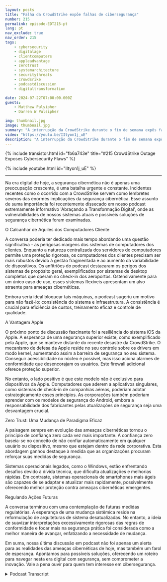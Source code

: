 ```yaml
---
layout: posts
title: "Falha da CrowdStrike expõe falhas de cibersegurança"
number: 215
permalink: episode-EDT215-pt
lang: pt
nav_exclude: true
nav_order: 215
tags:
    - cybersecurity
    - digitalage
    - clientcomputers
    - appleadvantage
    - zerotrust
    - systemarchitecture
    - securitythreats
    - crowdsrike
    - podcastdiscussion
    - digitaltransformation

date: 2024-07-22T07:00:00.000Z
guests:
    - Matthew Pulsipher
    - Darren W Pulsipher

img: thumbnail.jpg
image: thumbnail.jpg
summary: "A interrupção da CrowdStrike durante o fim de semana expôs falhas importantes em nossa abordagem à Cybersegurança, Engenharia de Software e Arquitetura de Sistemas. Darren se junta ao convidado que retorna, Matthew Pulsipher, para discutir as implicações dos eventos deste fim de semana."
video: "https://youtu.be/IItyon1j_uE"
description: "A interrupção da CrowdStrike durante o fim de semana expôs falhas importantes em nossa abordagem à Cybersegurança, Engenharia de Software e Arquitetura de Sistemas. Darren se junta ao convidado que retorna, Matthew Pulsipher, para discutir as implicações dos eventos deste fim de semana."
---
```


<div>
{% include transistor.html id="fb6a743e" title="#215 CrowdStrike Outage Exposes Cybersecurity Flaws" %}

{% include youtube.html id="IItyon1j_uE" %}
</div>

---

Na era digital de hoje, a segurança cibernética não é apenas uma preocupação crescente, é uma batalha urgente e constante. Incidentes recentes como o ocorrido com a CrowdStrike servem como lembretes severos das enormes implicações da segurança cibernética. Esse assunto de suma importância foi recentemente dissecado em nosso podcast extremamente informativo 'Abraçando a Transformação Digital', onde as vulnerabilidades de nossos sistemas atuais e possíveis soluções de segurança cibernética foram examinadas.

O Calcanhar de Aquiles dos Computadores Cliente

A conversa poderia ter dedicado mais tempo abordando uma questão significativa - as perigosas margens dos sistemas de computadores dos clientes. Enquanto a natureza centralizada dos servidores de computadores permite uma proteção rigorosa, os computadores dos clientes precisam ser mais robustos devido à gestão fragmentada e ao aumento da variabilidade de dispositivos. Os anfitriões do podcast destacaram os perigos dos sistemas de propósito geral, exemplificados por sistemas de desktop completos que operam no check-in dos aeroportos. Ostensivamente para um único caso de uso, esses sistemas flexíveis apresentam um alvo atraente para ameaças cibernéticas.

Embora seria ideal bloquear tais máquinas, o podcast sugeriu um motivo para não fazê-lo: consistência do sistema e infraestrutura. A consistência é crucial para eficiência de custos, treinamento eficaz e controle de qualidade.

A Vantagem Apple

O próximo ponto de discussão fascinante foi a resiliência do sistema iOS da Apple. A esperança de uma segurança superior existe, como exemplificado pela Apple, que se manteve distante do recente desastre da CrowdStrike. O mecanismo de defesa da Apple reside no seu controle sobre os drivers em modo kernel, aumentando assim a barreira de segurança no seu sistema. Conseguir acessibilidade no núcleo é possível, mas isso aciona alarmes de conformidade que desencorajam os usuários. Este firewall adicional oferece proteção superior.

No entanto, o lado positivo é que este modelo não é exclusivo para dispositivos da Apple. Computadores que aderem a aplicativos singulares, como sistemas de check-in de companhias aéreas, poderiam adotar estrategicamente esses princípios. As corporações também poderiam aprender com os modelos de segurança do Android, embora a responsabilidade dos fabricantes pelas atualizações de segurança seja uma desvantagem crucial.

Zero Trust: Uma Mudança de Paradigma Eficaz

A paisagem sempre em evolução das ameaças cibernéticas tornou o princípio de confiança zero cada vez mais importante. A confiança zero baseia-se no conceito de não confiar automaticamente em qualquer usuário ou dispositivo, mesmo que estejam dentro da rede corporativa. Esta abordagem ganhou destaque à medida que as organizações procuram reforçar suas medidas de segurança.

Sistemas operacionais legados, como o Windows, estão enfrentando desafios devido à dívida técnica, que dificulta atualizações e melhorias rápidas. Em contraste, sistemas operacionais de smartphones mais ágeis são capazes de se adaptar e atualizar mais rapidamente, possivelmente oferecendo melhor proteção contra ameaças cibernéticas emergentes.

Regulando Ações Futuras

A conversa terminou com uma contemplação de futuras medidas regulatórias. A esperança de uma mudança sistêmica reside na reformulação de arquiteturas de sistema desatualizadas. No entanto, a ideia de suavizar interpretações excessivamente rigorosas das regras de conformidade e focar mais na segurança prática foi considerada como a melhor maneira de avançar, enfatizando a necessidade de mudança.

Em suma, nossa última discussão em podcast não foi apenas um alerta para as realidades das ameaças cibernéticas de hoje, mas também um farol de esperança. Apontamos para possíveis soluções, oferecendo um roteiro para navegar nesta era digital com segurança, sem comprometer a inovação. Vale a pena ouvir para quem tem interesse em cibersegurança.



<details>
<summary> Podcast Transcript </summary>

<p></p>

</details>
